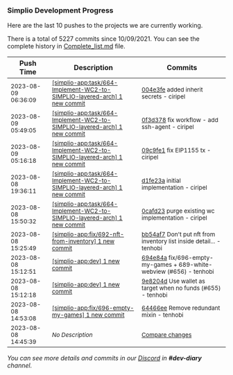 
### Simplio Development Progress

Here are the last 10 pushes to the projects we are currently working.

There is a total of 5227 commits since 10/09/2021. You can see the complete history in
 [Complete_list.md](Complete_list.md) file.

| Push Time | Description | Commits |
| --- | --- | --- |
| <sub>2023-08-09 06:36:09</sub> | <sub>[[simplio-app:task/664-Implement-WC2-to-SIMPLIO-layered-arch] 1 new commit](https://github.com/SimplioOfficial/simplio-app/commit/004e3fe8dc77964125261828f3ae7be40005cf94)</sub> | <sub>[004e3fe](https://github.com/SimplioOfficial/simplio-app/commit/004e3fe8dc77964125261828f3ae7be40005cf94) added inherit secrets - ciripel</sub> |
| <sub>2023-08-09 05:49:05</sub> | <sub>[[simplio-app:task/664-Implement-WC2-to-SIMPLIO-layered-arch] 1 new commit](https://github.com/SimplioOfficial/simplio-app/commit/0f3d378d88188902ce11371299c303f6fca8d195)</sub> | <sub>[0f3d378](https://github.com/SimplioOfficial/simplio-app/commit/0f3d378d88188902ce11371299c303f6fca8d195) fix workflow - add ssh-agent - ciripel</sub> |
| <sub>2023-08-09 05:16:18</sub> | <sub>[[simplio-app:task/664-Implement-WC2-to-SIMPLIO-layered-arch] 1 new commit](https://github.com/SimplioOfficial/simplio-app/commit/09c9fe1185806f12a6075be20435695aa1074348)</sub> | <sub>[09c9fe1](https://github.com/SimplioOfficial/simplio-app/commit/09c9fe1185806f12a6075be20435695aa1074348) fix EIP1155 tx - ciripel</sub> |
| <sub>2023-08-08 19:36:11</sub> | <sub>[[simplio-app:task/664-Implement-WC2-to-SIMPLIO-layered-arch] 1 new commit](https://github.com/SimplioOfficial/simplio-app/commit/d1fe23a35d1ffb9c4a4c203c49a8561af0600fbf)</sub> | <sub>[d1fe23a](https://github.com/SimplioOfficial/simplio-app/commit/d1fe23a35d1ffb9c4a4c203c49a8561af0600fbf) initial implementation - ciripel</sub> |
| <sub>2023-08-08 15:50:32</sub> | <sub>[[simplio-app:task/664-Implement-WC2-to-SIMPLIO-layered-arch] 1 new commit](https://github.com/SimplioOfficial/simplio-app/commit/0cafd230889c055791e8172a33a6b6f6b2bca67b)</sub> | <sub>[0cafd23](https://github.com/SimplioOfficial/simplio-app/commit/0cafd230889c055791e8172a33a6b6f6b2bca67b) purge existing wc implementation - ciripel</sub> |
| <sub>2023-08-08 15:25:49</sub> | <sub>[[simplio-app:fix/692-nft-from-inventory] 1 new commit](https://github.com/SimplioOfficial/simplio-app/commit/bb54af79a7674f271363a23c96e52937d768ea05)</sub> | <sub>[bb54af7](https://github.com/SimplioOfficial/simplio-app/commit/bb54af79a7674f271363a23c96e52937d768ea05) Don't put nft from inventory list inside detail... - tenhobi</sub> |
| <sub>2023-08-08 15:12:51</sub> | <sub>[[simplio-app:dev] 1 new commit](https://github.com/SimplioOfficial/simplio-app/commit/694e84a4e578bb43132225fd2fff9faceee94c45)</sub> | <sub>[694e84a](https://github.com/SimplioOfficial/simplio-app/commit/694e84a4e578bb43132225fd2fff9faceee94c45) fix/696-empty-my-games + 689-white-webview (#656) - tenhobi</sub> |
| <sub>2023-08-08 15:12:18</sub> | <sub>[[simplio-app:dev] 1 new commit](https://github.com/SimplioOfficial/simplio-app/commit/9e8204dd004fffdac123f8f22624c127010114b9)</sub> | <sub>[9e8204d](https://github.com/SimplioOfficial/simplio-app/commit/9e8204dd004fffdac123f8f22624c127010114b9) Use wallet as target when no funds (#655) - tenhobi</sub> |
| <sub>2023-08-08 14:53:08</sub> | <sub>[[simplio-app:fix/696-empty-my-games] 1 new commit](https://github.com/SimplioOfficial/simplio-app/commit/64466ee8b2871f3ffb0f31e730025afc37602875)</sub> | <sub>[64466ee](https://github.com/SimplioOfficial/simplio-app/commit/64466ee8b2871f3ffb0f31e730025afc37602875) Remove redundant mixin - tenhobi</sub> |
| <sub>2023-08-08 14:45:39</sub> | <sub>_No Description_</sub> | <sub>[Compare changes](https://github.com/SimplioOfficial/simplio-app/compare/038fbcad9186...678640454fc7)</sub> |

_You can see more details and commits in our [Discord](https://discord.gg/aKhjuwZmdP) in **#dev-diary** channel._
